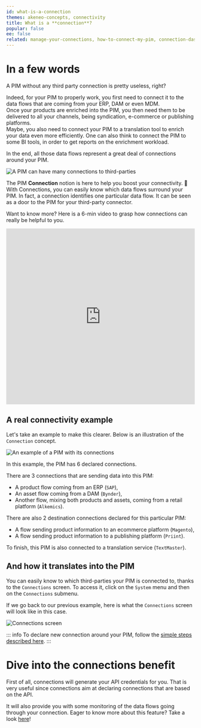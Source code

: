 ```yaml
---
id: what-is-a-connection
themes: akeneo-concepts, connectivity
title: What is a **connection**?
popular: false
ee: false
related: manage-your-connections, how-to-connect-my-pim, connection-dashboard
---
```


# In a few words

A PIM without any third party connection is pretty useless, right?

Indeed, for your PIM to properly work, you first need to connect it to the data flows that are coming from your ERP, DAM or even MDM.  
Once your products are enriched into the PIM, you then need them to be delivered to all your channels, being syndication, e-commerce or publishing platforms.  
Maybe, you also need to connect your PIM to a translation tool to enrich your data even more efficiently. One can also think to connect the PIM to some BI tools, in order to get reports on the enrichment workload.

In the end, all those data flows represent a great deal of connections around your PIM.

![A PIM can have many connections to third-parties](../img/pim-with-many-connections.png)

The PIM **Connection** notion is here to help you boost your connectivity. :rocket:  
With Connections, you can easily know which data flows surround your PIM. In fact, a connection identifies one particular data flow. It can be seen as a door to the PIM for your third-party connector.

Want to know more? Here is a 6-min video to grasp how connections can really be helpful to you.
<iframe width="100%" height="470" style="margin-right: 0; margin-left: 0;" src="https://www.youtube.com/embed/ado5f4HkTTc" frameborder="0" allow="accelerometer; autoplay; encrypted-media; gyroscope; picture-in-picture" allowfullscreen></iframe>

## A real connectivity example

Let's take an example to make this clearer. Below is an illustration of the `Connection` concept.

![An example of a PIM with its connections](../img/one_PIM_several_connections.svg)

In this example, the PIM has 6 declared connections.

There are 3 connections that are sending data into this PIM:
- A product flow coming from an ERP (`SAP`),
- An asset flow coming from a DAM (`Bynder`),
- Another flow, mixing both products and assets, coming from a retail platform (`Alkemics`).

There are also 2 destination connections declared for this particular PIM:
- A flow sending product information to an ecommerce platform (`Magento`),
- A flow sending product information to a publishing platform (`Priint`).

To finish, this PIM is also connected to a translation service (`TextMaster`).

## And how it translates into the PIM

You can easily know to which third-parties your PIM is connected to, thanks to the `Connections` screen. To access it, click on the `System` menu and then on the `Connections` submenu.  

If we go back to our previous example, here is what the `Connections` screen will look like in this case.

![Connections screen](../img/connections-screen.png)

::: info
To declare new connection around your PIM, follow the [simple steps described here](manage-your-connections.html#create-a-connection).
:::

# Dive into the connections benefit

First of all, connections will generate your API credentials for you. That is very useful since connections aim at declaring connections that are based on the API.

It will also provide you with some monitoring of the data flows going through your connection. Eager to know more about this feature? Take a look [here](connection-dashboard.html)!




